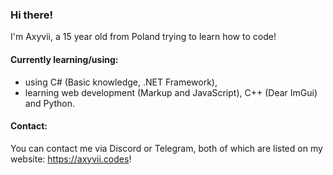 ### Hi there!
I'm Axyvii, a 15 year old from Poland trying to learn how to code!

#### Currently learning/using:
- using C# (Basic knowledge, .NET Framework),
- learning web development (Markup and JavaScript), C++ (Dear ImGui) and Python.

#### Contact:
You can contact me via Discord or Telegram, both of which are listed on my website:
https://axyvii.codes!
